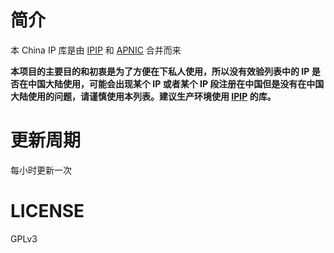 # 简介
本 China IP 库是由 [IPIP](https://github.com/17mon/china_ip_list/) 和 [APNIC](https://ftp.apnic.net/apnic/stats/apnic/delegated-apnic-latest) 合并而来

**本项目的主要目的和初衷是为了方便在下私人使用，所以没有效验列表中的 IP 是否在中国大陆使用，可能会出现某个 IP 或者某个 IP 段注册在中国但是没有在中国大陆使用的问题，请谨慎使用本列表。建议生产环境使用 [IPIP](https://github.com/17mon/china_ip_list/) 的库。**

# 更新周期
每小时更新一次

# LICENSE
GPLv3
